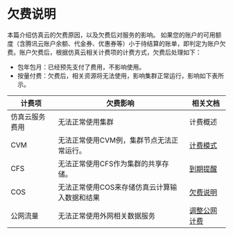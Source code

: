 
# 欠费说明

本篇介绍仿真云的欠费原因，以及欠费后对服务的影响。
如果您的账户的可用额度（含腾讯云账户余额、代金券、优惠券等）小于待结算的账单，即判定为账户欠费。账户欠费后，根据仿真云相关计费项的计费方式，欠费后处理如下：

* 包年包月：已经预先支付了费用，不影响使用。
* 按量付费：欠费后，相关资源将无法使用，影响集群正常运行，影响如下表所示。

|计费项|欠费影响|相关文档|
|-|-|-|
|仿真云服务费用|无法正常使用集群|计费概述|
|CVM|无法正常使用CVM例，集群节点无法正常运行。|[计费模式](https://cloud.tencent.com/document/product/213/2180)|
|CFS|无法正常使用CFS作为集群的共享存储。|[到期提醒](https://cloud.tencent.com/document/product/582/9554)|
|COS|无法正常使用COS来存储仿真云计算输入数据和结果|[欠费说明](https://cloud.tencent.com/document/product/436/10044)|
|公网流量|无法正常使用外网相关数据服务|[调整公网计费]()|
